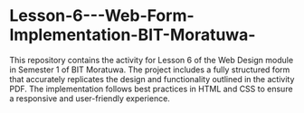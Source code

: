 # Lesson-6---Web-Form-Implementation-BIT-Moratuwa-
This repository contains the activity for Lesson 6 of the Web Design module in Semester 1 of BIT Moratuwa. The project includes a fully structured form that accurately replicates the design and functionality outlined in the activity PDF. The implementation follows best practices in HTML and CSS to ensure a responsive and user-friendly experience.
